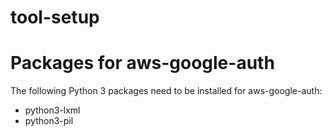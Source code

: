# tool-setup

# Packages for aws-google-auth

The following Python 3 packages need to be installed for aws-google-auth:

* python3-lxml
* python3-pil
